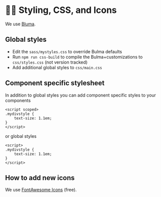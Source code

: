 # :artist: Styling, CSS, and Icons

We use [Bluma](https://bulma.io).


## Global styles

- Edit the `sass/mystyles.css` to override Bulma defaults
- Run `npm run css-build` to compile the Bulma+customizations to `css/styles.css` (not version tracked)
- Add additional global styles to `css/main.css`


## Component specific stylesheet

In addition to global styles you can add component specific styles to your components

```vue
<script scoped>
.mydivstyle {
    text-size: 1.1em;
}
</script>
```

or global styles

```vue
<script>
.mydivstyle {
    text-size: 1.1em;
}
</script>
```

## How to add new icons

We use [FontAwesome Icons](https://fontawesome.com/icons/square-check?s=solid) (free).




